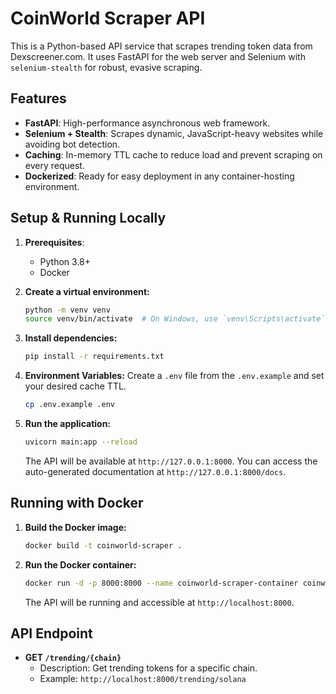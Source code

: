 # CoinWorld Scraper API

This is a Python-based API service that scrapes trending token data from Dexscreener.com. It uses FastAPI for the web server and Selenium with `selenium-stealth` for robust, evasive scraping.

## Features

-   **FastAPI**: High-performance asynchronous web framework.
-   **Selenium + Stealth**: Scrapes dynamic, JavaScript-heavy websites while avoiding bot detection.
-   **Caching**: In-memory TTL cache to reduce load and prevent scraping on every request.
-   **Dockerized**: Ready for easy deployment in any container-hosting environment.

## Setup & Running Locally

1.  **Prerequisites**:
    *   Python 3.8+
    *   Docker

2.  **Create a virtual environment:**
    ```bash
    python -m venv venv
    source venv/bin/activate  # On Windows, use `venv\Scripts\activate`
    ```

3.  **Install dependencies:**
    ```bash
    pip install -r requirements.txt
    ```

4.  **Environment Variables:**
    Create a `.env` file from the `.env.example` and set your desired cache TTL.
    ```bash
    cp .env.example .env
    ```

5.  **Run the application:**
    ```bash
    uvicorn main:app --reload
    ```
    The API will be available at `http://127.0.0.1:8000`. You can access the auto-generated documentation at `http://127.0.0.1:8000/docs`.

## Running with Docker

1.  **Build the Docker image:**
    ```bash
    docker build -t coinworld-scraper .
    ```

2.  **Run the Docker container:**
    ```bash
    docker run -d -p 8000:8000 --name coinworld-scraper-container coinworld-scraper
    ```
    The API will be running and accessible at `http://localhost:8000`.

## API Endpoint

-   **GET `/trending/{chain}`**
    -   Description: Get trending tokens for a specific chain.
    -   Example: `http://localhost:8000/trending/solana`
